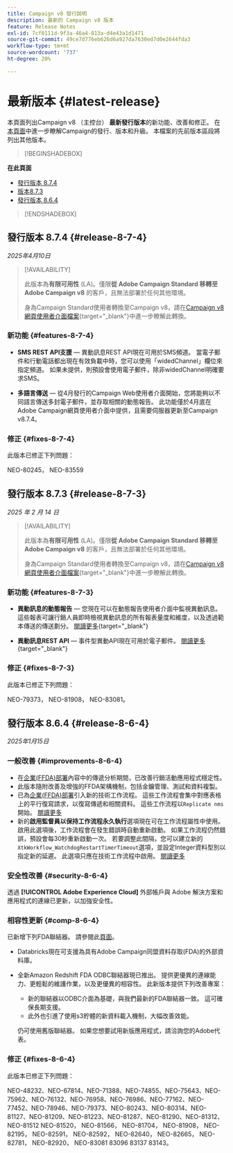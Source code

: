 ```yaml
---
title: Campaign v8 發行說明
description: 最新的 Campaign v8 版本
feature: Release Notes
exl-id: 7cf8111d-9f3a-46a4-813a-d4e43a1d1471
source-git-commit: 49ce7d776eb626d6a927da7630ed7d0e2644fda3
workflow-type: tm+mt
source-wordcount: '737'
ht-degree: 20%

---
```


# 最新版本 {#latest-release}

本頁面列出Campaign v8 （主控台） **最新發行版本**&#x200B;的新功能、改善和修正。 在[本頁面](upgrades.md)中進一步瞭解Campaign的發行、版本和升級。 本檔案的先前版本區段將列出其他版本。

>[!BEGINSHADEBOX]

**在此頁面**

* [發行版本 8.7.4](#release-8-7-4)
* [版本8.7.3](#release-8-7-3)
* [發行版本 8.6.4](#release-8-6-4)

>[!ENDSHADEBOX]

## 發行版本 8.7.4 {#release-8-7-4}

_2025年4月10日_

>[!AVAILABILITY]
>
>此版本為&#x200B;**有限可用性** (LA)。僅限&#x200B;**從 Adobe Campaign Standard 移轉至 Adobe Campaign v8** 的客戶，且無法部署於任何其他環境。
>
>身為Campaign Standard使用者轉換至Campaign v8，請在[Campaign v8網頁使用者介面檔案](https://experienceleague.adobe.com/zh-hant/docs/campaign-web/v8/start/acs-migration){target="_blank"}中進一步瞭解此轉換。

### 新功能 {#features-8-7-4}

* **SMS REST API支援** — 異動訊息REST API現在可用於SMS頻道。 當電子郵件和行動電話都出現在有效負載中時，您可以使用「widedChannel」欄位來指定頻道。 如果未提供，則預設會使用電子郵件，除非widedChannel明確要求SMS。

* **多語言傳送** — 從4月發行的Campaign Web使用者介面開始，您將能夠以不同語言傳送多封電子郵件，並存取相關的動態報告。 此功能僅於4月底在Adobe Campaign網頁使用者介面中提供，且需要伺服器更新至Campaign v8.7.4。

### 修正 {#fixes-8-7-4}

此版本已修正下列問題：

NEO-80245， NEO-83559

## 發行版本 8.7.3 {#release-8-7-3}

_2025 年 2 月 14 日_

>[!AVAILABILITY]
>
>此版本為&#x200B;**有限可用性** (LA)。僅限&#x200B;**從 Adobe Campaign Standard 移轉至 Adobe Campaign v8** 的客戶，且無法部署於任何其他環境。
>
>身為Campaign Standard使用者轉換至Campaign v8，請在[Campaign v8網頁使用者介面檔案](https://experienceleague.adobe.com/zh-hant/docs/campaign-web/v8/start/acs-migration){target="_blank"}中進一步瞭解此轉換。

### 新功能 {#features-8-7-3}

* **異動訊息的動態報告** — 您現在可以在動態報告使用者介面中監視異動訊息。 這些報表可讓行銷人員即時檢視異動訊息的所有報表量度和維度，以及透過範本傳送的傳送劃分。 [閱讀更多](https://experienceleague.adobe.com/en/docs/experience-cloud/campaign/reporting/get-started-reporting){target="_blank"}

* **異動訊息REST API** — 事件型異動API現在可用於電子郵件。 [閱讀更多](https://experienceleague.adobe.com/en/docs/experience-cloud/campaign/apis/managing-transactional-messages){target="_blank"}

### 修正 {#fixes-8-7-3}

此版本已修正下列問題：

NEO-79373， NEO-81908， NEO-83081。


## 發行版本 8.6.4 {#release-8-6-4}

_2025年1月15日_

### 一般改善 {#improvements-8-6-4}

* 在[企業(FFDA)部署](../../v8/architecture/enterprise-deployment.md)內容中的傳遞分析期間，已改善行銷活動應用程式穩定性。
* 此版本隨附改善及增強的FFDA架構機制，包括金鑰管理、測試和資料複製。
* 已為[企業(FFDA)部署](../../v8/architecture/enterprise-deployment.md)引入新的技術工作流程。 這些工作流程會集中對應表格上的平行復寫請求，以復寫傳遞和相關資料。 這些工作流程以`Replicate nms`開始。 [閱讀更多](../architecture/replication.md)
* 新的&#x200B;**啟用監督員以保持工作流程永久執行**&#x200B;選項現在可在工作流程屬性中使用。 啟用此選項後，工作流程會在發生錯誤時自動重新啟動。 如果工作流程仍然錯誤，預設會每30秒重新啟動一次。 若要調整此間隔，您可以建立新的`XtkWorkflow_WatchdogRestartTimerTimeout`選項，並設定Integer資料型別以指定新的延遲。 此選項只應在技術工作流程中啟用。 [閱讀更多](../../automation/workflow/workflow-properties.md#execution)

### 安全性改善 {#security-8-6-4}

透過 **[!UICONTROL Adobe Experience Cloud]** 外部帳戶與 Adobe 解決方案和應用程式的連線已更新，以加強安全性。

<!--
### Connection to Campaign {#ims-8-6-4}

**(Limited availability)** For a restricted list of customers, Campaign v8.6.4 can allow native authentication mode instead of Adobe Identity Management System (IMS). Note that if you are using Campaign native authentication, you cannot access to [Campaign Web User Interface](../start/campaign-ui.md#campaign-web-user-interface).-->

### 相容性更新 {#comp-8-6-4}

已新增下列FDA聯結器。 請參閱此[頁面](compatibility-matrix.md#FederatedDataAccessFDA)。

* Databricks現在可支援為具有Adobe Campaign同盟資料存取(FDA)的外部資料庫。

* 全新Amazon Redshift FDA ODBC聯結器現已推出。 提供更優異的連線能力、更輕鬆的維護作業，以及更優異的相容性。 此新版本提供下列改善專案：

   * 新的聯結器以ODBC介面為基礎，與我們最新的FDA聯結器一致。 這可確保長期支援。
   * 此外也引進了使用s3貯體的新資料載入機制，大幅改善效能。

  仍可使用舊版聯結器。 如果您想要試用新版應用程式，請洽詢您的Adobe代表。

### 修正 {#fixes-8-6-4}

此版本已修正下列問題：

NEO-48232、NEO-67814、NEO-71388、NEO-74855、NEO-75643、NEO-75962、NEO-76132、NEO-76958、NEO-76986、NEO-77162、NEO-77452、NEO-78946、NEO-79373、NEO-80243、NEO-80314、NEO-81127、NEO-81209、NEO-81223、NEO-81287、NEO-81290、NEO-81312、NEO-81512 NEO-81520， NEO-81566， NEO-81704， NEO-81908， NEO-82195， NEO-82591， NEO-82592， NEO-82640， NEO-82665， NEO-82781， NEO-82920， NEO-83081 83096 83137 83143。

